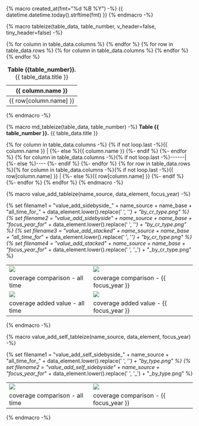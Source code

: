 {% macro created_at(fmt="%d %B %Y") -%}
{{ datetime.datetime.today().strftime(fmt) }}
{% endmacro -%}

{% macro tableize(table_data, table_number, v_header=false, tiny_header=false) -%}
<table>
    <caption><strong>Table {{table_number}}.</strong> {{ table_data.title }}</caption>
    <thead>
        <tr>
            {% for column in table_data.columns %}
                <th {% if v_header is true %} class=vt_header {% endif %}
                    {% if tiny_header is true %} class=tiny_header {% endif %}
                    text-align={{column.alignment}}>{{ column.name }}
                </th>
            {% endfor %}
        </tr>
    </thead>
    <tbody>
        {% for row in table_data.rows %}
            <tr style="background-color: {{ loop.cycle("white", "Gainsboro") }};">
                {% for column in table_data.columns %}
                    <td text-align={{column.alignment}}>{{ row[column.name] }}</td>
                {% endfor %}
            </tr>
        {% endfor %}
    </tbody>
</table>
{% endmacro -%}

{% macro md_tableize(table_data, table_number) -%}
**Table {{ table_number }}.** {{ table_data.title }}

{% for column in table_data.columns -%}
{% if not loop.last -%}{{ column.name }} | {%- else %}{{ column.name }}
{%- endif %}
{%- endfor %}
{% for column in table_data.columns -%}{% if not loop.last -%}------|{%- else %}----
{%- endif %}
{%- endfor %}
{% for row in table_data.rows %}{% for column in table_data.columns -%}{% if not loop.last -%}{{ row[column.name] }} | {%- else %}{{ row[column.name] }}
{%- endif %}
{%- endfor %}
{% endfor %}
{% endmacro -%}


{% macro value_add_tableize(name_source, data_element, focus_year) -%}

{% set filename1 = "value_add_sidebyside_" + name_source + name_base + "all_time_for_" + data_element.lower().replace(' ', '_') + "_by_cr_type.png" %}
{% set filename2 = "value_add_sidebyside_"  + name_source + name_base + "focus_year_for_" + data_element.lower().replace(' ', '_') + "_by_cr_type.png" %}
{% set filename3 = "value_add_stacked_" + name_source + name_base + "all_time_for_" + data_element.lower().replace(' ', '_') + "_by_cr_type.png" %}
{% set filename4 = "value_add_stacked_"  + name_source + name_base + "focus_year_for_" + data_element.lower().replace(' ', '_') + "_by_cr_type.png" %}

<table>
  <tr>
    <td valign="top"> <img src="{{ value_add_graphs.files[filename1].cache_filepath }}"></td>
    <td valign="top"> <img src="{{ value_add_graphs.files[filename2].cache_filepath }}"></td>
  </tr>
  <tr>
    <td>coverage comparison - all time</td>
    <td>coverage comparison - {{ focus_year }}</td>
  </tr>
<tr>
    <td valign="top"> <img src="{{ value_add_graphs.files[filename3].cache_filepath }}"></td>
    <td valign="top"> <img src="{{ value_add_graphs.files[filename4].cache_filepath }}"></td>
  </tr>
  <tr>
    <td>coverage added value - all time</td>
    <td>coverage added value - {{ focus_year }}</td>
  </tr>
 </table>

{% endmacro -%}


{% macro value_add_self_tableize(name_source, data_element, focus_year) -%}

{% set filename1 = "value_add_self_sidebyside_" + name_source + "all_time_for_" + data_element.lower().replace(' ', '_') + "_by_type.png" %}
{% set filename2 = "value_add_self_sidebyside_"  + name_source + "focus_year_for_" + data_element.lower().replace(' ', '_') + "_by_type.png" %}

<table>
  <tr>
    <td valign="top"> <img src="{{ value_add_self_graphs.files[filename1].cache_filepath }}"></td>
    <td valign="top"> <img src="{{ value_add_self_graphs.files[filename2].cache_filepath }}"></td>
  </tr>
  <tr>
    <td>coverage comparison - all time</td>
    <td>coverage comparison - {{ focus_year }}</td>
  </tr>
 </table>

{% endmacro -%}

